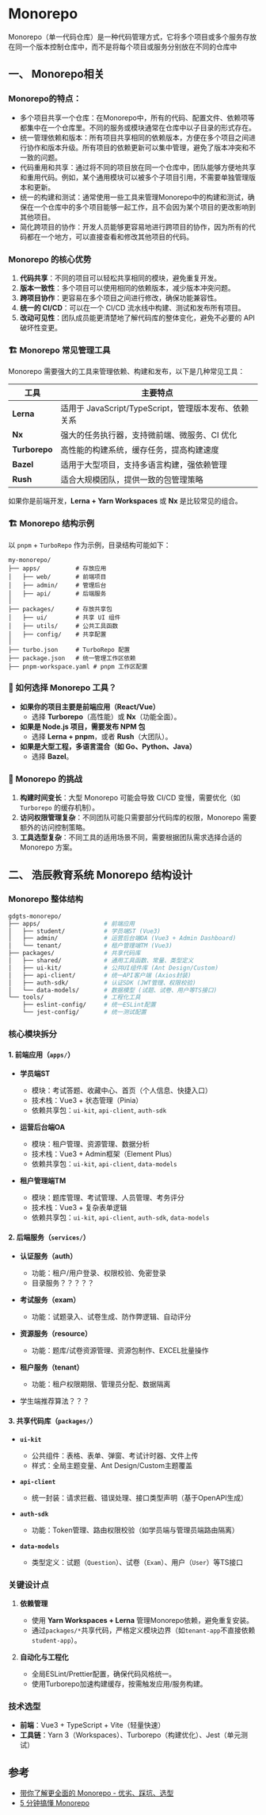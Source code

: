 # Monorepo

Monorepo（单一代码仓库）是一种代码管理方式，它将多个项目或多个服务存放在同一个版本控制仓库中，而不是将每个项目或服务分别放在不同的仓库中
## 一、 Monorepo相关
### Monorepo的特点：
- 多个项目共享一个仓库：在Monorepo中，所有的代码、配置文件、依赖项等都集中在一个仓库里。不同的服务或模块通常在仓库中以子目录的形式存在。  
- 统一管理依赖和版本：所有项目共享相同的依赖版本，方便在多个项目之间进行协作和版本升级。所有项目的依赖更新可以集中管理，避免了版本冲突和不一致的问题。  
- 代码重用和共享：通过将不同的项目放在同一个仓库中，团队能够方便地共享和重用代码。例如，某个通用模块可以被多个子项目引用，不需要单独管理版本和更新。  
- 统一的构建和测试：通常使用一些工具来管理Monorepo中的构建和测试，确保在一个仓库中的多个项目能够一起工作，且不会因为某个项目的更改影响到其他项目。  
- 简化跨项目的协作：开发人员能够更容易地进行跨项目的协作，因为所有的代码都在一个地方，可以直接查看和修改其他项目的代码。


###  Monorepo 的核心优势

1. **代码共享**：不同的项目可以轻松共享相同的模块，避免重复开发。
2. **版本一致性**：多个项目可以使用相同的依赖版本，减少版本冲突问题。
3. **跨项目协作**：更容易在多个项目之间进行修改，确保功能兼容性。
4. **统一的 CI/CD**：可以在一个 CI/CD 流水线中构建、测试和发布所有项目。
5. **改动可见性**：团队成员能更清楚地了解代码库的整体变化，避免不必要的 API 破坏性变更。


### 🏗 Monorepo 常见管理工具

Monorepo 需要强大的工具来管理依赖、构建和发布，以下是几种常见工具：

| 工具          | 主要特点                                             |
| ------------- | ---------------------------------------------------- |
| **Lerna**     | 适用于 JavaScript/TypeScript，管理版本发布、依赖关系 |
| **Nx**        | 强大的任务执行器，支持微前端、微服务、CI 优化        |
| **Turborepo** | 高性能的构建系统，缓存任务，提高构建速度             |
| **Bazel**     | 适用于大型项目，支持多语言构建，强依赖管理           |
| **Rush**      | 适合大规模团队，提供一致的包管理策略                 |

如果你是前端开发，**Lerna + Yarn Workspaces** 或 **Nx** 是比较常见的组合。


### 🏗 Monorepo 结构示例

以 `pnpm` + `TurboRepo` 作为示例，目录结构可能如下：
```
my-monorepo/
├── apps/          # 存放应用
│   ├── web/       # 前端项目
│   ├── admin/     # 管理后台
│   ├── api/       # 后端服务
│
├── packages/      # 存放共享包
│   ├── ui/        # 共享 UI 组件
│   ├── utils/     # 公共工具函数
│   ├── config/    # 共享配置
│
├── turbo.json     # TurboRepo 配置
├── package.json   # 统一管理工作区依赖
├── pnpm-workspace.yaml # pnpm 工作区配置

```
### 🚀 如何选择 Monorepo 工具？

- **如果你的项目主要是前端应用（React/Vue）**
  - 选择 **Turborepo**（高性能）或 **Nx**（功能全面）。
- **如果是 Node.js 项目，需要发布 NPM 包**
  - 选择 **Lerna + pnpm**，或者 **Rush**（大团队）。
- **如果是大型工程，多语言混合（如 Go、Python、Java）**
  - 选择 **Bazel**。


### 📌 Monorepo 的挑战

1. **构建时间变长**：大型 Monorepo 可能会导致 CI/CD 变慢，需要优化（如 `Turborepo` 的缓存机制）。
2. **访问权限管理复杂**：不同团队可能只需要部分代码库的权限，Monorepo 需要额外的访问控制策略。
3. **工具选型复杂**：不同工具的适用场景不同，需要根据团队需求选择合适的 Monorepo 方案。





## 二、 浩辰教育系统 Monorepo 结构设计

### **Monorepo 整体结构**
```bash
gdgts-monorepo/
├── apps/                  # 前端应用
│   ├── student/           # 学员端ST (Vue3)
│   ├── admin/             # 运营后台端OA (Vue3 + Admin Dashboard)
│   └── tenant/            # 租户管理端TM (Vue3)
├── packages/              # 共享代码库
│   ├── shared/            # 通用工具函数、常量、类型定义
│   ├── ui-kit/            # 公共UI组件库 (Ant Design/Custom)
│   ├── api-client/        # 统一API客户端 (Axios封装)
│   ├── auth-sdk/          # 认证SDK (JWT管理、权限校验)
│   └── data-models/       # 数据模型 (试题、试卷、用户等TS接口)
└── tools/                 # 工程化工具
    ├── eslint-config/     # 统一ESLint配置
    └── jest-config/       # 统一测试配置
```


### **核心模块拆分**
#### **1. 前端应用（`apps/`）**
- **学员端ST**  
  - 模块：考试答题、收藏中心、首页（个人信息、快捷入口）  
  - 技术栈：Vue3 + 状态管理（Pinia）  
  - 依赖共享包：`ui-kit`, `api-client`, `auth-sdk`

- **运营后台端OA**  
  - 模块：租户管理、资源管理、数据分析  
  - 技术栈：Vue3 + Admin框架（Element Plus）  
  - 依赖共享包：`ui-kit`, `api-client`, `data-models`

- **租户管理端TM**  
  - 模块：题库管理、考试管理、人员管理、考务评分  
  - 技术栈：Vue3 + 复杂表单逻辑  
  - 依赖共享包：`ui-kit`, `api-client`, `auth-sdk`, `data-models`


#### **2. 后端服务（`services/`）**
- **认证服务（auth）**  
  - 功能：租户/用户登录、权限校验、免密登录  
  - 目录服务？？？？？

- **考试服务（exam）**  
  - 功能：试题录入、试卷生成、防作弊逻辑、自动评分  

- **资源服务（resource）**  
  - 功能：题库/试卷资源管理、资源包制作、EXCEL批量操作  

- **租户服务（tenant）**  
  - 功能：租户权限期限、管理员分配、数据隔离  

- 学生端推荐算法？？？


#### **3. 共享代码库（`packages/`）**
- **`ui-kit`**  
  - 公共组件：表格、表单、弹窗、考试计时器、文件上传  
  - 样式：全局主题变量、Ant Design/Custom主题覆盖

- **`api-client`**  
  - 统一封装：请求拦截、错误处理、接口类型声明（基于OpenAPI生成）

- **`auth-sdk`**  
  - 功能：Token管理、路由权限校验（如学员端与管理员端路由隔离）

- **`data-models`**  
  - 类型定义：试题（`Question`）、试卷（`Exam`）、用户（`User`）等TS接口


### **关键设计点**
1. **依赖管理**  
   - 使用 **Yarn Workspaces + Lerna** 管理Monorepo依赖，避免重复安装。  
   - 通过`packages/*`共享代码，严格定义模块边界（如`tenant-app`不直接依赖`student-app`）。

2. **自动化与工程化**  
   - 全局ESLint/Prettier配置，确保代码风格统一。  
   - 使用Turborepo加速构建缓存，按需触发应用/服务构建。  
  

### **技术选型**
- **前端**：Vue3 + TypeScript + Vite（轻量快速）  
- **工具链**：Yarn 3（Workspaces）、Turborepo（构建优化）、Jest（单元测试）







## 参考
- [带你了解更全面的 Monorepo - 优劣、踩坑、选型](https://juejin.cn/post/7215886869199896637)
- [5 分钟搞懂 Monorepo](https://xie.infoq.cn/article/4f870ba6a7c8e0fd825295c92)
